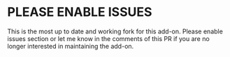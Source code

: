 # PLEASE ENABLE ISSUES #

This is the most up to date and working fork for this add-on. Please enable issues section or let me know in the comments of this PR if you are no longer interested in maintaining the add-on.
